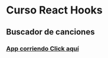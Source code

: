 # Curso React Hooks
## Buscador de canciones
### [App corriendo Click aquí](https://chrisweb-busca-canciones.netlify.app)